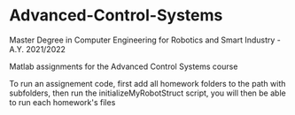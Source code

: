 # Advanced-Control-Systems
Master Degree in Computer Engineering for Robotics and Smart Industry - A.Y. 2021/2022

Matlab assignments for the Advanced Control Systems course

To run an assignement code, first add all homework folders to the path with subfolders, then run the initializeMyRobotStruct script,
you will then be able to run each homework's files
